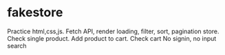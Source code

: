 # fakestore
Practice html,css,js. 
Fetch API, render loading, filter, sort, pagination store. 
Check single product. 
Add product to cart. Check cart
No signin, no input search
